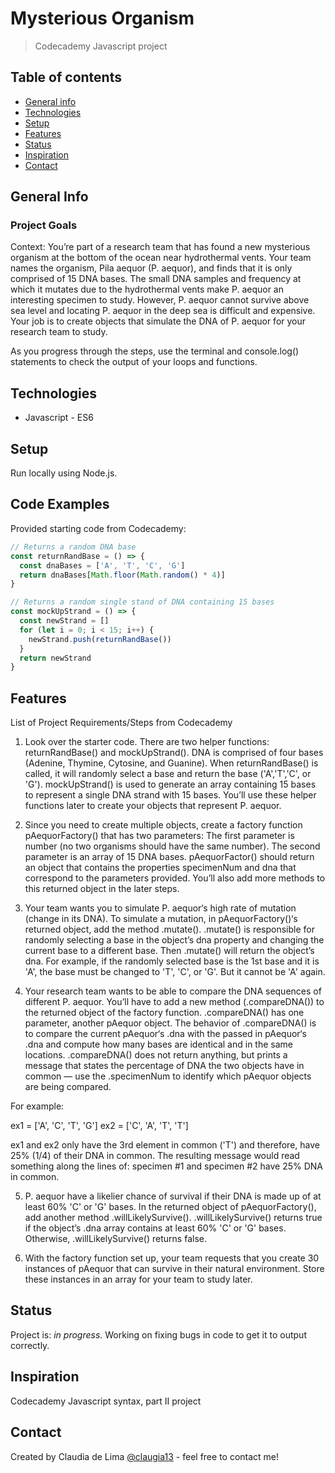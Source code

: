 # Mysterious Organism 
> Codecademy Javascript project

## Table of contents
* [General info](#general-info)
* [Technologies](#technologies)
* [Setup](#setup)
* [Features](#features)
* [Status](#status)
* [Inspiration](#inspiration)
* [Contact](#contact)

## General Info
### Project Goals
Context: You’re part of a research team that has found a new mysterious organism at the bottom of the ocean near hydrothermal vents. Your team names the organism, Pila aequor (P. aequor), and finds that it is only comprised of 15 DNA bases. The small DNA samples and frequency at which it mutates due to the hydrothermal vents make P. aequor an interesting specimen to study. However, P. aequor cannot survive above sea level and locating P. aequor in the deep sea is difficult and expensive. Your job is to create objects that simulate the DNA of P. aequor for your research team to study.

As you progress through the steps, use the terminal and console.log() statements to check the output of your loops and functions.

## Technologies
* Javascript - ES6

## Setup
Run locally using Node.js.

## Code Examples
Provided starting code from Codecademy:
```javascript
// Returns a random DNA base
const returnRandBase = () => {
  const dnaBases = ['A', 'T', 'C', 'G']
  return dnaBases[Math.floor(Math.random() * 4)] 
}

// Returns a random single stand of DNA containing 15 bases
const mockUpStrand = () => {
  const newStrand = []
  for (let i = 0; i < 15; i++) {
    newStrand.push(returnRandBase())
  }
  return newStrand
}
```

## Features
List of Project Requirements/Steps from Codecademy
1. Look over the starter code. There are two helper functions: returnRandBase() and mockUpStrand().
DNA is comprised of four bases (Adenine, Thymine, Cytosine, and Guanine). When returnRandBase() is called, it will randomly select a base and return the base ('A','T','C', or 'G').
mockUpStrand() is used to generate an array containing 15 bases to represent a single DNA strand with 15 bases.
You’ll use these helper functions later to create your objects that represent P. aequor.

2. Since you need to create multiple objects, create a factory function pAequorFactory() that has two parameters:
The first parameter is number (no two organisms should have the same number).
The second parameter is an array of 15 DNA bases.
pAequorFactor() should return an object that contains the properties specimenNum and dna that correspond to the parameters provided.
You’ll also add more methods to this returned object in the later steps.


3. Your team wants you to simulate P. aequor‘s high rate of mutation (change in its DNA).
To simulate a mutation, in pAequorFactory()‘s returned object, add the method .mutate().
.mutate() is responsible for randomly selecting a base in the object’s dna property and changing the current base to a different base. Then .mutate() will return the object’s dna. 
For example, if the randomly selected base is the 1st base and it is 'A', the base must be changed to 'T', 'C', or 'G'. But it cannot be 'A' again.

4. Your research team wants to be able to compare the DNA sequences of different P. aequor. You’ll have to add a new method (.compareDNA()) to the returned object of the factory function.
.compareDNA() has one parameter, another pAequor object.
The behavior of .compareDNA() is to compare the current pAequor‘s .dna with the passed in pAequor‘s .dna and compute how many bases are identical and in the same locations. .compareDNA() does not return anything, but prints a message that states the percentage of DNA the two objects have in common — use the .specimenNum to identify which pAequor objects are being compared.

For example:

ex1 = ['A', 'C', 'T', 'G']
ex2 = ['C', 'A', 'T', 'T']

ex1 and ex2 only have the 3rd element in common ('T') and therefore, have 25% (1/4) of their DNA in common. The resulting message would read something along the lines of: specimen #1 and specimen #2 have 25% DNA in common.

5. P. aequor have a likelier chance of survival if their DNA is made up of at least 60% 'C' or 'G' bases.
In the returned object of pAequorFactory(), add another method .willLikelySurvive().
.willLikelySurvive() returns true if the object’s .dna array contains at least 60% 'C' or 'G' bases. Otherwise, .willLikelySurvive() returns false.

6. With the factory function set up, your team requests that you create 30 instances of pAequor that can survive in their natural environment. Store these instances in an array for your team to study later.

## Status
Project is: _in progress_.  Working on fixing bugs in code to get it to output correctly.

## Inspiration
Codecademy Javascript syntax, part II project

## Contact
Created by Claudia de Lima [@claugia13](https://github.com/claugia13) - feel free to contact me!